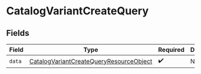 # CatalogVariantCreateQuery


## Fields

| Field                                                                                                         | Type                                                                                                          | Required                                                                                                      | Description                                                                                                   |
| ------------------------------------------------------------------------------------------------------------- | ------------------------------------------------------------------------------------------------------------- | ------------------------------------------------------------------------------------------------------------- | ------------------------------------------------------------------------------------------------------------- |
| `data`                                                                                                        | [CatalogVariantCreateQueryResourceObject](../../models/components/CatalogVariantCreateQueryResourceObject.md) | :heavy_check_mark:                                                                                            | N/A                                                                                                           |